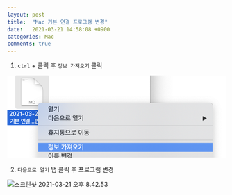 ```yaml
---
layout: post
title:  "Mac 기본 연결 프로그램 변경"
date:   2021-03-21 14:58:08 +0900
categories: Mac
comments: true 
---
```


1. `ctrl` + 클릭 후 `정보 가져오기` 클릭

![mac_default_program1.png](https://github.com/mkshin96/mkshin96.github.io/blob/master/images/mac_default_program1.png)



2. `다음으로 열기` 탭 클릭 후 프로그램 변경

![스크린샷 2021-03-21 오후 8.42.53](https://github.com/mkshin96/mkshin96.github.io/blob/master/images/mac_default_program2.png)


